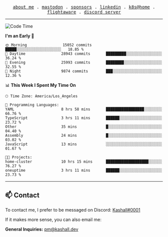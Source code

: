 <p align="center">
  <samp>
    <a href="https://jordanjones.org/">about me</a> .
    <a rel="me" href="https://mastodon.social/@kashall">mastodon</a> .
    <a href="https://github.com/sponsors/kashalls">sponsors</a> .
    <a href="https://linkedin.com/in/jordpjones">linkedin</a> .
    <a href="https://github.com/kashalls/home-cluster">k8s@home</a> .
    <a href="https://flightaware.com/adsb/stats/user/kashalls">flightaware</a> .
    <a href="https://discord.gg/V2WrCfqba9">discord server</a>
  </samp>
</p>

---

<!--START_SECTION:waka-->
![Code Time](http://img.shields.io/badge/Code%20Time-1%2C598%20hrs%2022%20mins-blue)

**I'm an Early 🐤** 

```text
🌞 Morning                15052 commits       █████░░░░░░░░░░░░░░░░░░░░   18.85 % 
🌆 Daytime                28943 commits       █████████░░░░░░░░░░░░░░░░   36.24 % 
🌃 Evening                25993 commits       ████████░░░░░░░░░░░░░░░░░   32.55 % 
🌙 Night                  9874 commits        ███░░░░░░░░░░░░░░░░░░░░░░   12.36 % 
```


📊 **This Week I Spent My Time On** 

```text
🕑︎ Time Zone: America/Los_Angeles

💬 Programming Languages: 
YAML                     8 hrs 58 mins       █████████████████░░░░░░░░   66.76 % 
TypeScript               3 hrs 11 mins       ██████░░░░░░░░░░░░░░░░░░░   23.72 % 
Other                    35 mins             █░░░░░░░░░░░░░░░░░░░░░░░░   04.40 % 
Assembly                 24 mins             █░░░░░░░░░░░░░░░░░░░░░░░░   03.02 % 
JavaScript               13 mins             ░░░░░░░░░░░░░░░░░░░░░░░░░   01.67 % 

🐱‍💻 Projects: 
home-cluster             10 hrs 15 mins      ███████████████████░░░░░░   76.27 % 
oneuptime                3 hrs 11 mins       ██████░░░░░░░░░░░░░░░░░░░   23.73 % 
```


<!--END_SECTION:waka-->

---

## 📫 Contact

To contact me, I prefer to be messaged on Discord:  [Kashall#0001](https://discord.com/users/201077739589992448)

If it makes more sense, you can also email me:

**General Inquiries:** pm@kashall.dev  
